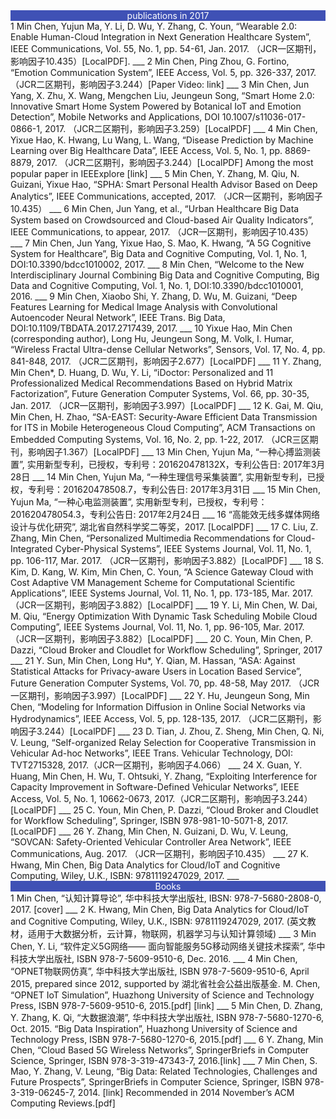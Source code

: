 ﻿<div style="background:#3F51B5; text-align :center;color:white ">publications in 2017</div>
1 Min Chen, Yujun Ma, Y. Li, D. Wu, Y. Zhang, C. Youn, “Wearable 2.0: Enable Human-Cloud Integration in Next Generation Healthcare System”, IEEE Communications, Vol. 55, No. 1, pp. 54-61, Jan. 2017. （JCR一区期刊，影响因子10.435）[LocalPDF].
___
2 Min Chen, Ping Zhou, G. Fortino, “Emotion Communication System”, IEEE Access, Vol. 5, pp. 326-337, 2017. （JCR二区期刊，影响因子3.244）[Paper Video: link]
___
3 Min Chen, Jun Yang, X. Zhu, X. Wang, Mengchen Liu, Jeungeun Song, “Smart Home 2.0: Innovative Smart Home System Powered by Botanical IoT and Emotion Detection”, Mobile Networks and Applications, DOI 10.1007/s11036-017-0866-1, 2017. （JCR二区期刊，影响因子3.259）[LocalPDF]
___
4 Min Chen, Yixue Hao, K. Hwang, Lu Wang, L. Wang, “Disease Prediction by Machine Learning over Big Healthcare Data”, IEEE Access, Vol. 5, No. 1, pp. 8869-8879, 2017. （JCR二区期刊，影响因子3.244）[LocalPDF] Among the most popular paper in IEEExplore [link]
___
5 Min Chen, Y. Zhang, M. Qiu, N. Guizani, Yixue Hao, “SPHA: Smart Personal Health Advisor Based on Deep Analytics”, IEEE Communications, accepted, 2017. （JCR一区期刊，影响因子10.435）
___
6 Min Chen, Jun Yang, et al., “Urban Healthcare Big Data System based on Crowdsourced and Cloud-based Air Quality Indicators”, IEEE Communications, to appear, 2017. （JCR一区期刊，影响因子10.435）
___
7 Min Chen, Jun Yang, Yixue Hao, S. Mao, K. Hwang, “A 5G Cognitive System for Healthcare”, Big Data and Cognitive Computing, Vol. 1, No. 1, DOI:10.3390/bdcc1010002, 2017.
___
8 Min Chen, “Welcome to the New Interdisciplinary Journal Combining Big Data and Cognitive Computing, Big Data and Cognitive Computing, Vol. 1, No. 1, DOI:10.3390/bdcc1010001, 2016.
___
9 Min Chen, Xiaobo Shi, Y. Zhang, D. Wu, M. Guizani, “Deep Features Learning for Medical Image Analysis with Convolutional Autoencoder Neural Network”, IEEE Trans. Big Data, DOI:10.1109/TBDATA.2017.2717439, 2017.
___
10 Yixue Hao, Min Chen (corresponding author), Long Hu, Jeungeun Song, M. Volk, I. Humar, “Wireless Fractal Ultra-dense Cellular Networks”, Sensors, Vol. 17, No. 4, pp. 841-848, 2017. （JCR二区期刊，影响因子2.677）[LocalPDF]
___
11 Y. Zhang, Min Chen*, D. Huang, D. Wu, Y. Li, “iDoctor: Personalized and 11 Professionalized Medical Recommendations Based on Hybrid Matrix Factorization”, Future Generation Computer Systems, Vol. 66, pp. 30-35, Jan. 2017. （JCR一区期刊，影响因子3.997）[LocalPDF]
___
12 K. Gai, M. Qiu, Min Chen, H. Zhao, “SA-EAST: Security-Aware Efficient Data Transmission for ITS in Mobile Heterogeneous Cloud Computing”, ACM Transactions on Embedded Computing Systems, Vol. 16, No. 2, pp. 1-22, 2017. （JCR三区期刊，影响因子1.367）[LocalPDF]
___
13 Min Chen, Yujun Ma, “一种心搏监测装置”, 实用新型专利，已授权，专利号：201620478132X，专利公告日: 2017年3月28日
___
14 Min Chen, Yujun Ma, “一种生理信号采集装置”, 实用新型专利，已授权，专利号：201620478508.7，专利公告日: 2017年3月31日
___
15 Min Chen, Yujun Ma, “一种心电监测装置”, 实用新型专利，已授权，专利号：201620478054.3，专利公告日: 2017年2月24日
___
16 “高能效无线多媒体网络设计与优化研究”, 湖北省自然科学奖二等奖，2017. [LocalPDF]
___
17 C. Liu, Z. Zhang, Min Chen, “Personalized Multimedia Recommendations for Cloud-Integrated Cyber-Physical Systems”, IEEE Systems Journal, Vol. 11, No. 1, pp. 106-117, Mar. 2017. （JCR一区期刊，影响因子3.882）[LocalPDF]
___
18 S. Kim, D. Kang, W. Kim, Min Chen, C. Youn, “A Science Gateway Cloud with Cost Adaptive VM Management Scheme for Computational Scientific Applications”, IEEE Systems Journal, Vol. 11, No. 1, pp. 173-185, Mar. 2017. （JCR一区期刊，影响因子3.882）[LocalPDF]
___
19 Y. Li, Min Chen, W. Dai, M. Qiu, “Energy Optimization With Dynamic Task Scheduling Mobile Cloud Computing”, IEEE Systems Journal, Vol. 11, No. 1, pp. 96-105, Mar. 2017. （JCR一区期刊，影响因子3.882）[LocalPDF]
___
20 C. Youn, Min Chen, P. Dazzi, “Cloud Broker and Cloudlet for Workflow Scheduling”, Springer, 2017
___
21 Y. Sun, Min Chen, Long Hu*, Y. Qian, M. Hassan, “ASA: Against Statistical Attacks for Privacy-aware Users in Location Based Service”, Future Generation Computer Systems, Vol. 70, pp. 48-58, May 2017. （JCR一区期刊，影响因子3.997）[LocalPDF]
___
22 Y. Hu, Jeungeun Song, Min Chen, “Modeling for Information Diffusion in Online Social Networks via Hydrodynamics”, IEEE Access, Vol. 5, pp. 128-135, 2017. （JCR二区期刊，影响因子3.244）[LocalPDF]
___
23 D. Tian, J. Zhou, Z. Sheng, Min Chen, Q. Ni, V. Leung, “Self-organized Relay Selection for Cooperative Transmission in Vehicular Ad-hoc Networks”, IEEE Trans. Vehicular Technology, DOI: TVT2715328, 2017.（JCR一区期刊，影响因子4.066）
___
24 X. Guan, Y. Huang, Min Chen, H. Wu, T. Ohtsuki, Y. Zhang, “Exploiting Interference for Capacity Improvement in Software-Defined Vehicular Networks”, IEEE Access, Vol. 5, No. 1, 10662-0673, 2017.（JCR二区期刊，影响因子3.244）[LocalPDF]
___
25 C. Youn, Min Chen, P. Dazzi, “Cloud Broker and Cloudlet for Workflow Scheduling”, Springer, ISBN 978-981-10-5071-8, 2017. [LocalPDF]
___
26 Y. Zhang, Min Chen, N. Guizani, D. Wu, V. Leung, “SOVCAN: Safety-Oriented Vehicular Controller Area Network”, IEEE Communications, Aug. 2017. （JCR一区期刊，影响因子10.435）
___
27 K. Hwang, Min Chen, Big Data Analytics for Cloud/IoT and Cognitive Computing, Wiley, U.K., ISBN: 9781119247029, 2017.
___
<div style="background:#3F51B5; text-align :center;color:white ">Books</div>
1 Min Chen, “认知计算导论”, 华中科技大学出版社, IBSN: 978-7-5680-2808-0, 2017. [cover]
___
2 K. Hwang, Min Chen, Big Data Analytics for Cloud/IoT and Cognitive Computing, Wiley, U.K., ISBN: 9781119247029, 2017. (英文教材，适用于大数据分析，云计算，物联网，机器学习与认知计算领域)
___
3 Min Chen, Y. Li, “软件定义5G网络—— 面向智能服务5G移动网络关键技术探索”, 华中科技大学出版社, ISBN 978-7-5609-9510-6, Dec. 2016.
___
4 Min Chen, “OPNET物联网仿真”, 华中科技大学出版社, ISBN 978-7-5609-9510-6, April 2015, prepared since 2012, supported by 湖北省社会公益出版基金. M. Chen, “OPNET IoT Simulation”, Huazhong University of Science and Technology Press, ISBN 978-7-5609-9510-6, 2015.[pdf] [link]
___
5 Min Chen, D. Zhang, Y. Zhang, K. Qi, “大数据浪潮”, 华中科技大学出版社, ISBN 978-7-5680-1270-6, Oct. 2015. “Big Data Inspiration”, Huazhong University of Science and Technology Press, ISBN 978-7-5680-1270-6, 2015.[pdf]
___
6 Y. Zhang, Min Chen, “Cloud Based 5G Wireless Networks”, SpringerBriefs in Computer Science, Springer, ISBN 978-3-319-47343-7, 2016.[link]
___
7 Min Chen, S. Mao, Y. Zhang, V. Leung, “Big Data: Related Technologies, Challenges and Future Prospects”, SpringerBriefs in Computer Science, Springer, ISBN 978-3-319-06245-7, 2014. [link] Recommended in 2014 November’s ACM Computing Reviews.[pdf]